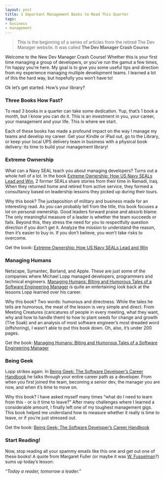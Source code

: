 ```yaml
---
layout: post
title: 3 Important Management Books to Read This Quarter
tags:
- business
- management
---
```

> This is the beginning of a series of articles from the retired The Dev Manager website.  It was called **The Dev Manager Crash Course**.

Welcome to the New Dev Manager Crash Course! Whether this is your first time managing a group of developers, or you’ve run the gamut a few times, I’m happy you’re here. My goal is to give you some useful tips and direction from my experience managing multiple development teams. I learned a lot of this the hard way, but hopefully you won’t have to!

Ok let’s get started. How’s your library?

### Three Books How Fast?
To read 3 books in a quarter can take some dedication. Yup, that’s 1 book a month, but I know you can do it. This is an investment in you, your career, your management and your life. This is where we start.

Each of these books has made a profound impact on the way I manage my teams and develop my career. Get your Kindle or iPad out, go to the Library, or keep your local UPS delivery team in business with a physical book delivery: its time to build your management library!

### Extreme Ownership
What can a Navy SEAL teach you about managing developers? Turns out a whole hell of a lot. In the book [Extreme Ownership: How US Navy SEALs Lead and Win](https://amzn.to/2HMkD1V), 2 former SEALs share stories from their time in Ramadi, Iraq. When they returned home and retired from active service, they formed a consultancy based on leadership lessons they picked up during their tours.

Why this book? The juxtaposition of military and business made for an interesting read. As you can probably tell from the title, this book focuses a lot on personal ownership. Good leaders forward praise and absorb blame. The only meaningful measure of a leader is whether the team succeeds or fails. Beyond this, they stress the need for you to respectfully question direction if you don’t get it. Analyze the mission to understand the reason, then it’s easier to buy in. If you don’t believe, you won’t take risks to overcome.

Get the book: [Extreme Ownership: How US Navy SEALs Lead and Win](https://amzn.to/2HMkD1V)

### Managing Humans
Netscape, Symantec, Borland, and Apple. These are just some of the companies where Michael Lopp managed developers, programmers and technical engineers. [Managing Humans: Biting and Humorous Tales of a Software Engineering Manager](https://amzn.to/2taNJOt) is quite an entertaining look back at the lessons Lopp learned over his career.

Why this book? Two words: humorous and directness. While the tales he tells are humorous, the meat of the lesson is very simple and direct. From Meeting Creatures (caricatures of people in every meeting, what they want, why and how to handle them) to how to plant seeds for change and growth (The Soak) and an analysis of most software engineer’s most dreaded word (offshoring), I wasn’t able to put this book down. Oh, also, it’s under 200 pages.

Get the book: [Managing Humans: Biting and Humorous Tales of a Software Engineering Manager](https://amzn.to/2taNJOt)

### Being Geek
Lopp strikes again. In [Being Geek: The Software Developer’s Career Handbook](https://amzn.to/2MK6UHN) he talks through your entire career path as a developer. From when you first joined the team, becoming a senior dev, the manager you are now, and when it’s time to move on.

Why this book? I have asked myself many times “what do I need to learn from this - or is it time to leave?” After many challenges where I learned a considerable amount, I finally left one of my toughest management gigs. This book helped me understand how to measure whether it really is time to leave, or if you’re just stressed out.

Get the book: [Being Geek: The Software Developer’s Career Handbook](https://amzn.to/2MK6UHN)

### Start Reading!
Now, stop reading all your spammy emails like this one and get out one of these books! A quote from Margaret Fuller (or maybe it was [W. Fusselman](https://quoteinvestigator.com/2012/10/29/reader-leader)?) sums up today’s lesson:

*“Today a reader, tomorrow a leader.”*